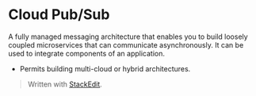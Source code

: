 # Cloud Pub/Sub

A fully managed messaging architecture that enables you to build loosely coupled microservices that can communicate asynchronously. It can be used to integrate components of an application.

- Permits building multi-cloud or hybrid architectures.



> Written with [StackEdit](https://stackedit.io/).
<!--stackedit_data:
eyJoaXN0b3J5IjpbMTcwMTk1NjcxMF19
-->